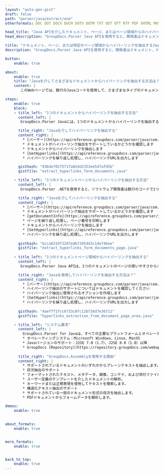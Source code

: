 ```yaml
---
layout: "auto-gen-gist"
draft: false
path: "parser/java/extract/one"
otherformats: DOC DOT DOCX DOCM DOTX DOTM TXT ODT OTT RTF PDF XHTML MHTML MD XML EPUB FB2 CHM XLS XLT XLSX XLSM XLSB XLTX XLTM ODS CSV OTS XLA XLAM PPT PPTX  PPS POT PPSX PPTM POTX PPSM ODP OTP PST OST EML EMLX MSG 

head_title: "Java APIを介したドキュメント、ページ、またはページ領域からのハイパーリンクの抽出"
head_description: "GroupDocs.Parser Java APIを使用すると、開発者はドキュメント、ドキュメントのページ、またはExcel、PowerPoint、PDF、Outlookなどの特定のページ領域からハイパーリンクを抽出できます。"

title: "ドキュメント、ページ、または特定のページ領域からハイパーリンクを抽出するJava API "
description: "GroupDocs.Parser Java APIを使用すると、開発者はドキュメント、ドキュメントのページ、または特定のページからハイパーリンクを簡単に抽出できます。PDF、DOCX、PPTX、EML、MSG、XLS、XLSX、CSV、RTF、EPUBなどの領域."

button:
    enable: true

about:
    enable: true
    title: "Javaを介してさまざまなドキュメントからハイパーリンクを抽出する方法は？"
    content: |
       このWebページでは、数行のJavaコードを使用して、さまざまなタイプのドキュメント、ドキュメントのページ、またはページの特定の領域からハイパーリンクを解析および抽出する方法について説明します。ハイパーリンクは、ページ間またはWebサイト間を移動するのに非常に便利であり、ドキュメント全体またはドキュメント内の特定の部分、グラフィック、サウンド、電子メールアドレスなどを指すことができます。 GroupDocs.Parser for Javaは、ソフトウェア開発者がドキュメントを解析し、独自のJavaアプリケーション内のさまざまな人気のあるドキュメントからテキストやメタデータを抽出できるようにする非常に強力なAPIです。 PDF、電子メール、電子ブック、Microsoft Office形式（Word（DOC、DOCX）、PowerPoint（PPT、PPTX）、Excel（XLS、XLSX）、LibreOffice形式）などのさまざまなドキュメントタイプからテキストとハイパーリンクを抽出するためのいくつかの高度な機能が含まれていますなどなど。

steps:
    enable: true
    block:
    - title_left: "1つのドキュメントからハイパーリンクを抽出する方法"
      content_left: |
       GroupDocs.Parser Javaには、1つのドキュメントからハイパーリンクを抽出する機能が含まれています。次のJavaコード例は、1つのドキュメントからハイパーリンクを抽出する方法を示しています。 

      title_right: "Javaを介してハイパーリンクを抽出する"
      content_right: |
        * [パーサー](https://apireference.groupdocs.com/parser/java/com.groupdocs.parser/Parser)のインスタンスを作成します
        * ドキュメントがハイパーリンク抽出をサポートしているかどうかを確認します
        * ドキュメントからハイパーリンクを抽出します
        * [GetHyperlinks](https://apireference.groupdocs.com/parser/java/com.groupdocs.parser/Parser#getHyperlinks（）)メソッドを呼び出して、ドキュメント全体からすべてのハイパーリンクを抽出します。
        * ハイパーリンクを繰り返し処理し、ハイパーリンクURLを出力します

      gisthash: "036de701f5f17a02dd2353ee547afd5b"
      gistfile: "extract_hyperlinks_form_documents.java"

    - title_left: "1つのドキュメントページからハイパーリンクを抽出する方法"
      content_left: |
       GroupDocs.Parser .NETを使用すると、ソフトウェア開発者は数行のコードで1つのドキュメントからハイパーリンクを抽出できます。以下のC＃.NETコードは、ONEドキュメント内のハイパーリンクの抽出を示しています。 

      title_right: "Javaを介してハイパーリンクを抽出する"
      content_right: |
        * [パーサー](https://apireference.groupdocs.com/parser/java/com.groupdocs.parser/Parser)のインスタンスを作成します
        * ドキュメントがハイパーリンク抽出をサポートしているかどうかを確認します
        * [getDocumentInfo](https://apireference.groupdocs.com/parser/java/com.groupdocs.parser/Parser#getDocumentInfo())メソッドを呼び出してドキュメント情報を取得します。
        * ページを繰り返し処理し、ページ番号を印刷します
        * ドキュメントからハイパーリンクを抽出します
        * [GetHyperlinks](https://apireference.groupdocs.com/parser/java/com.groupdocs.parser/Parser#getHyperlinks（）)メソッドを呼び出して、ドキュメント全体からすべてのハイパーリンクを抽出します。
        * ハイパーリンクを繰り返し処理し、ハイパーリンクURLを出力します
     
      gisthash: "bcca6319f2287edb7295443c1def46ee"
      gistfile: "extract_hyperlinks_form_documents_page.java"
      
    - title_left: "1つのドキュメントページ領域からハイパーリンクを抽出する"
      content_left: |
       GroupDocs.Parser Java APIは、1つのドキュメントのページの使いやすさからハイパーリンクを抽出するための完全なサポートを提供しています。次のJavaコードは、プログラマーが独自のJavaアプリケーション内の1つのドキュメントページ領域からハイパーリンクを抽出する方法を示しています。

      title_right: "Javaを使用してハイパーリンクを抽出する方法は？"
      content_right: |
        * [パーサー](https://apireference.groupdocs.com/parser/java/com.groupdocs.parser/Parser)のインスタンスを作成します
        * ハイパーリンク抽出のサポートについてはドキュメントを確認してください
        * ハイパーリンク抽出に使用されるオプションを作成します
        * [GetHyperlinks](https://apireference.groupdocs.com/parser/java/com.groupdocs.parser/Parser#getHyperlinks（）)メソッドを呼び出して、ドキュメント全体からすべてのハイパーリンクを抽出します。
        * ハイパーリンクを繰り返し処理し、ハイパーリンクURLを出力します
     
      gisthash: "4aefff1fcc6733c0fc12b736d7e36711"
      gistfile: "hyperlinks_extraction_from_document_page_area.java"

    - title_left: "システム要求"
      content_left: |
        GroupDocs.Parser for Javaは、すべての主要なプラットフォームとオペレーティングシステムでサポートされています。 Microsoft Word、Excel、PowerPoint、Outlook、OpenOffice、その他50以上の形式でドキュメントを生成できます。完全なシステム要件ガイドについては、以下のコードを実行する前にシステム要件にアクセスしてください。システムに次の前提条件がインストールされていることを確認してください。
        * オペレーティングシステム：Microsoft Windows、Linux、MacOS
        * Javaバージョンのサポート：J2SE 7.0（1.7）、J2SE 8.0（1.8）以降
        * GroupDocs [Repository](https://repository.groupdocs.com/webapp/#/artifacts/browse/tree/General/repo/com/groupdocs/groupdocs-parser)から最新バージョンのGroupDocs.Assembly Java APIを入手します。
        
      title_right: "GroupDocs.Assemblyを使用する理由"
      content_right: |
        * サポートされているドキュメントのいずれかからプレーンテキストを抽出します。
        * 目次抽出のサポート
        * フォーマットされたテキスト、メタデータ、画像、コンテナ、および添付ファイルを抽出します。
        * ユーザー定義のテンプレートを介したドキュメントの解析。
        * キーワードまたは正規表現を使用してテキストを検索します。 
        * 構造化テキスト抽出のサポート
        * サポートされている一部のドキュメント形式の目次を抽出します。
        * PDFドキュメントからフォームデータを解析します。

demos:
    enable: true
        

about_formats:
    enable: true


more_formats:
    enable: true


back_to_top:
    enable: true
---
```

